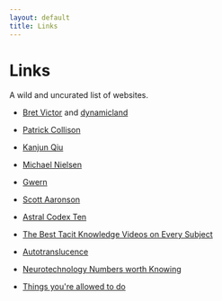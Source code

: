 ```yaml
---
layout: default
title: Links
---
```

# Links

A wild and uncurated list of websites.


* [Bret Victor](https://worrydream.com/) and [dynamicland](https://dynamicland.org/) 

* [Patrick Collison](https://patrickcollison.com/) 

* [Kanjun Qiu](https://kanjun.me/)

* [Michael Nielsen](https://michaelnielsen.org/) 

* [Gwern](https://www.gwern.net/) 

* [Scott Aaronson](https://scottaaronson.blog/)

* [Astral Codex Ten](https://www.astralcodexten.com/)

* [The Best Tacit Knowledge Videos on Every Subject](https://www.lesswrong.com/posts/SXJGSPeQWbACveJhs/the-best-tacit-knowledge-videos-on-every-subject) 

* [Autotranslucence](https://autotranslucence.wordpress.com/) 

<!-- * [Meadows' Leverage Points](https://donellameadows.org/archives/leverage-points-places-to-intervene-in-a-system/) – A nice intro to systems thinking -->

* [Neurotechnology Numbers worth Knowing](https://milan.cvitkovic.net/writing/neurotechnology_numbers_worth_knowing/) 

* [Things you're allowed to do](https://milan.cvitkovic.net/writing/things_youre_allowed_to_do/) 

